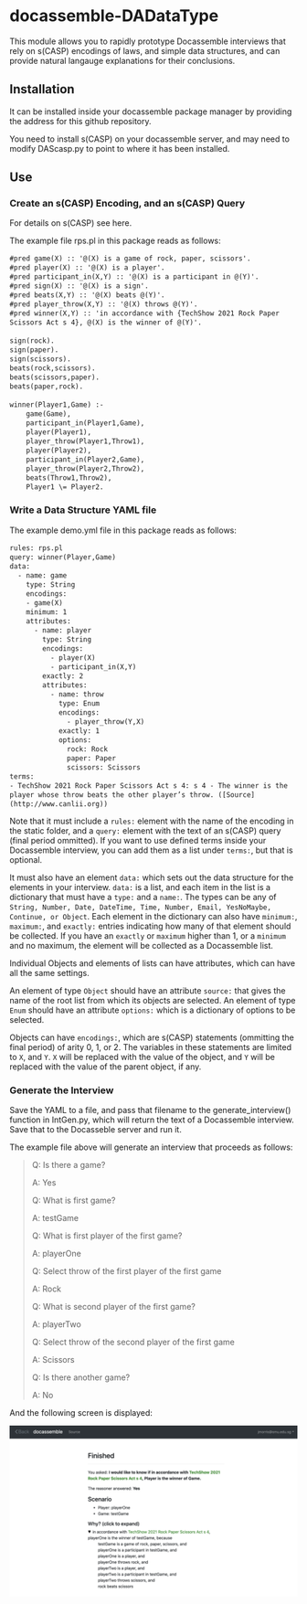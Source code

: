 # docassemble-DADataType

This module allows you to rapidly prototype Docassemble interviews that rely on s(CASP) encodings of laws,
and simple data structures, and can provide natural langauge explanations for their conclusions.

## Installation

It can be installed inside your docassemble package manager by providing the address for this github repository.

You need to install s(CASP) on your docassemble server, and may need to modify DAScasp.py to point to where it has been installed.

## Use

### Create an s(CASP) Encoding, and an s(CASP) Query

For details on s(CASP) see here.

The example file rps.pl in this package reads as follows:

```
#pred game(X) :: '@(X) is a game of rock, paper, scissors'.
#pred player(X) :: '@(X) is a player'.
#pred participant_in(X,Y) :: '@(X) is a participant in @(Y)'.
#pred sign(X) :: '@(X) is a sign'.
#pred beats(X,Y) :: '@(X) beats @(Y)'.
#pred player_throw(X,Y) :: '@(X) throws @(Y)'.
#pred winner(X,Y) :: 'in accordance with {TechShow 2021 Rock Paper Scissors Act s 4}, @(X) is the winner of @(Y)'.

sign(rock).
sign(paper).
sign(scissors).
beats(rock,scissors).
beats(scissors,paper).
beats(paper,rock).

winner(Player1,Game) :-
    game(Game),
    participant_in(Player1,Game),
    player(Player1),
    player_throw(Player1,Throw1),
    player(Player2),
    participant_in(Player2,Game),
    player_throw(Player2,Throw2),
    beats(Throw1,Throw2),
    Player1 \= Player2.
```

### Write a Data Structure YAML file

The example demo.yml file in this package reads as follows:

```
rules: rps.pl
query: winner(Player,Game)
data:
  - name: game
    type: String
    encodings:
    - game(X)
    minimum: 1
    attributes:
      - name: player
        type: String
        encodings:
          - player(X)
          - participant_in(X,Y)
        exactly: 2
        attributes:
          - name: throw
            type: Enum
            encodings:
              - player_throw(Y,X)
            exactly: 1
            options:
              rock: Rock
              paper: Paper
              scissors: Scissors
terms:
- TechShow 2021 Rock Paper Scissors Act s 4: s 4 - The winner is the player whose throw beats the other player’s throw. ([Source](http://www.canlii.org))
```

Note that it must include a `rules:` element with the name of the encoding in the static folder, and a `query:` element with the text of an s(CASP)
query (final period ommitted). If you want to use defined terms inside your Docassemble interview, you can add them as a list under `terms:`, but
that is optional.

It must also have an element `data:` which sets out the data structure for the elements in your interview.  `data:` is a list, and each item in the list
is a dictionary that must have a `type:` and a `name:`. The types can be any of `String, Number, Date, DateTime, Time, Number, Email, YesNoMaybe, Continue, or Object`.
Each element in the dictionary can also have `minimum:`, `maximum:`, and `exactly:` entries indicating how many of that element should be collected.
If you have an `exactly` or `maximum` higher than 1, or a `minimum` and no maximum, the element will be collected as a Docassemble list.

Individual Objects and elements of lists can have attributes, which can have all the same settings.

An element of type `Object` should have an attribute `source:` that gives the name of the root list from which its objects are selected.
An element of type `Enum` should have an attribute `options:` which is a dictionary of options to be selected.

Objects can have `encodings:`, which are s(CASP) statements (ommitting the final period) of arity 0, 1, or 2. The variables in these statements are limited to `X`, and `Y`.
`X` will be replaced with the value of the object, and `Y` will be replaced with the value of the parent object, if any.

### Generate the Interview

Save the YAML to a file, and pass that filename to the generate_interview() function in IntGen.py, which will return the text of a Docassemble interview. Save that to the
Docasseble server and run it.

The example file above will generate an interview that proceeds as follows:

> Q: Is there a game?
>
> A: Yes
>
> Q: What is first game?
>
> A: testGame
>
> Q: What is first player of the first game?
>
> A: playerOne
>
> Q: Select throw of the first player of the first game
>
> A: Rock
>
> Q: What is second player of the first game?
>
> A: playerTwo
>
> Q: Select throw of the second player of the first game
>
> A: Scissors
>
> Q: Is there another game?
>
> A: No

And the following screen is displayed:

![screenshot](screenshot.png)

